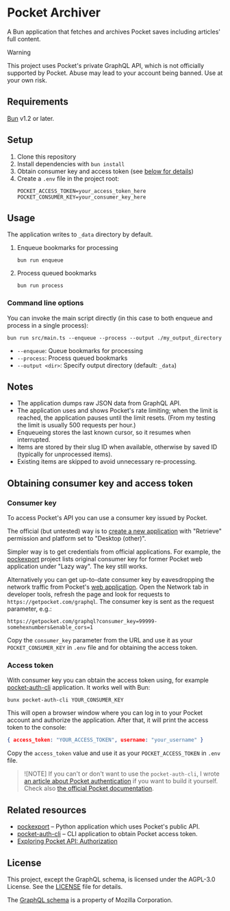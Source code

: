 # Pocket Archiver

A Bun application that fetches and archives Pocket saves including articles' full content.

> [!WARNING]
> This project uses Pocket's private GraphQL API, which is not officially supported by Pocket. Abuse may lead to your account being banned. Use at your own risk.

## Requirements

[Bun](https://bun.sh/) v1.2 or later.

## Setup

1. Clone this repository
1. Install dependencies with `bun install`
1. Obtain consumer key and access token (see [below for details](#obtaining-consumer-key-and-access-token))
1. Create a `.env` file in the project root:
   ```
   POCKET_ACCESS_TOKEN=your_access_token_here
   POCKET_CONSUMER_KEY=your_consumer_key_here
   ```


## Usage

The application writes to `_data` directory by default.

1. Enqueue bookmarks for processing
    ```shell
    bun run enqueue
    ```
1. Process queued bookmarks
    ```shell
    bun run process
    ```

### Command line options

You can invoke the main script directly (in this case to both enqueue and process in a single process):

```shell
bun run src/main.ts --enqueue --process --output ./my_output_directory
```

- `--enqueue`: Queue bookmarks for processing
- `--process`: Process queued bookmarks
- `--output <dir>`: Specify output directory (default: `_data`)

## Notes

- The application dumps raw JSON data from GraphQL API.
- The application uses and shows Pocket's rate limiting; when the limit is reached, the application pauses until the limit resets. (From my testing the limit is usually 500 requests per hour.)
- Enqueueing stores the last known cursor, so it resumes when interrupted.
- Items are stored by their slug ID when available, otherwise by saved ID (typically for unprocessed items).
- Existing items are skipped to avoid unnecessary re-processing.

## Obtaining consumer key and access token

### Consumer key

To access Pocket's API you can use a consumer key issued by Pocket.

The official (but untested) way is to [create a new application](https://getpocket.com/developer/apps/new) with "Retrieve" permission and platform set to "Desktop (other)".

Simpler way is to get credentials from official applications. For example, the [pockexport] project lists original consumer key for former Pocket web application under "Lazy way". The key still works.

Alternatively you can get up-to-date consumer key by eavesdropping the network traffic from Pocket's [web application](https://getpocket.com/home). Open the Network tab in developer tools, refresh the page and look for requests to `https://getpocket.com/graphql`. The consumer key is sent as the request parameter, e.g.:

```
https://getpocket.com/graphql?consumer_key=99999-somehexnumbers&enable_cors=1
```

Copy the `consumer_key` parameter from the URL and use it as your `POCKET_CONSUMER_KEY` in `.env` file and for obtaining the access token.

### Access token

With consumer key you can obtain the access token using, for example [pocket-auth-cli] application. It works well with Bun:

```shell
bunx pocket-auth-cli YOUR_CONSUMER_KEY
```
This will open a browser window where you can log in to your Pocket account and authorize the application. After that, it will print the access token to the console:

```json
{ access_token: "YOUR_ACCESS_TOKEN", username: "your_username" }
```

Copy the `access_token` value and use it as your `POCKET_ACCESS_TOKEN` in `.env` file.

> ![NOTE]
> If you can't or don't want to use the `pocket-auth-cli`, I wrote [an article about Pocket authentication][bitoff-pocket] if you want to build it yourself. Check also [the official Pocket documentation](https://getpocket.com/developer/docs/authentication).

## Related resources

- [pockexport] – Python application which uses Pocket's public API.
- [pocket-auth-cli] – CLI application to obtain Pocket access token.
- [Exploring Pocket API: Authorization][bitoff-pocket]

[pockexport]: https://github.com/karlicoss/pockexport
[bitoff-pocket]: https://www.bitoff.org/pocket-api-auth/
[pocket-auth-cli]: https://github.com/mheap/pocket-auth-cli

## License

This project, except the GraphQL schema, is licensed under the AGPL-3.0 License. See the [LICENSE](LICENSE) file for details.

The [GraphQL schema](gql/schema.graphql) is a property of Mozilla Corporation.
